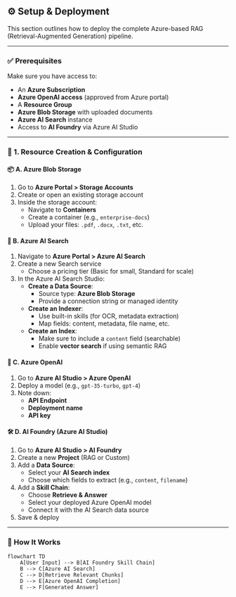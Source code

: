 ## ⚙️ Setup & Deployment

This section outlines how to deploy the complete Azure-based RAG (Retrieval-Augmented Generation) pipeline.

---

### ✅ Prerequisites

Make sure you have access to:

- An **Azure Subscription**
- **Azure OpenAI access** (approved from Azure portal)
- A **Resource Group**
- **Azure Blob Storage** with uploaded documents
- **Azure AI Search** instance
- Access to **AI Foundry** via Azure AI Studio

---

### 🧱 1. Resource Creation & Configuration

#### 📦 A. Azure Blob Storage

1. Go to **Azure Portal > Storage Accounts**
2. Create or open an existing storage account
3. Inside the storage account:
   - Navigate to **Containers**
   - Create a container (e.g., `enterprise-docs`)
   - Upload your files: `.pdf`, `.docx`, `.txt`, etc.

#### 🔎 B. Azure AI Search

1. Navigate to **Azure Portal > Azure AI Search**
2. Create a new Search service
   - Choose a pricing tier (Basic for small, Standard for scale)
3. In the Azure AI Search Studio:
   - **Create a Data Source**:
     - Source type: **Azure Blob Storage**
     - Provide a connection string or managed identity
   - **Create an Indexer**:
     - Use built-in skills (for OCR, metadata extraction)
     - Map fields: content, metadata, file name, etc.
   - **Create an Index**:
     - Make sure to include a `content` field (searchable)
     - Enable **vector search** if using semantic RAG

#### 🤖 C. Azure OpenAI

1. Go to **Azure AI Studio > Azure OpenAI**
2. Deploy a model (e.g., `gpt-35-turbo`, `gpt-4`)
3. Note down:
   - **API Endpoint**
   - **Deployment name**
   - **API key**

#### 🛠️ D. AI Foundry (Azure AI Studio)

1. Go to **Azure AI Studio > AI Foundry**
2. Create a new **Project** (RAG or Custom)
3. Add a **Data Source**:
   - Select your **AI Search index**
   - Choose which fields to extract (e.g., `content`, `filename`)
4. Add a **Skill Chain**:
   - Choose **Retrieve & Answer**
   - Select your deployed Azure OpenAI model
   - Connect it with the AI Search data source
5. Save & deploy

---

### 🔄 How It Works

```mermaid
flowchart TD
    A[User Input] --> B[AI Foundry Skill Chain]
    B --> C[Azure AI Search]
    C --> D[Retrieve Relevant Chunks]
    D --> E[Azure OpenAI Completion]
    E --> F[Generated Answer]
